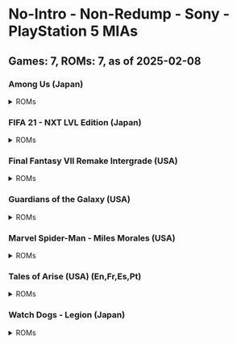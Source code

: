 # No-Intro - Non-Redump - Sony - PlayStation 5 MIAs
## Games: 7, ROMs: 7, as of 2025-02-08
### Among Us (Japan)
<details>
<summary>ROMs</summary>

- Among Us (Japan).iso, CRC: b03b185e
</details>

### FIFA 21 - NXT LVL Edition (Japan)
<details>
<summary>ROMs</summary>

- FIFA 21 - NXT LVL Edition (Japan).iso, CRC: efba6d3d
</details>

### Final Fantasy VII Remake Intergrade (USA)
<details>
<summary>ROMs</summary>

- Final Fantasy VII Remake Intergrade (USA).iso, CRC: 805b7aad
</details>

### Guardians of the Galaxy (USA)
<details>
<summary>ROMs</summary>

- Marvel Guardians of the Galaxy (USA).iso, CRC: e612c94f
</details>

### Marvel Spider-Man - Miles Morales (USA)
<details>
<summary>ROMs</summary>

- Marvel Spider-Man - Miles Morales (USA).iso, CRC: eb20aca7
</details>

### Tales of Arise (USA) (En,Fr,Es,Pt)
<details>
<summary>ROMs</summary>

- Tales of Arise (USA) (En,Fr,Es,Pt).iso, CRC: fafdb509
</details>

### Watch Dogs - Legion (Japan)
<details>
<summary>ROMs</summary>

- Watch Dogs - Legion (Japan).iso, CRC: bc0a7e5e
</details>

